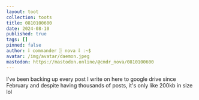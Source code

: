 ```yaml
---
layout: toot
collection: toots
title: 0810100600
date: 2024-08-10
published: true
tags: []
pinned: false
author: ⸸ commander ░ nova ⸸ :~$
avatar: /img/avatar/daemon.jpeg
mastodon: https://mastodon.online/@cmdr_nova/0810100600
---
```


I've been backing up every post I write on here to google drive since February and despite having thousands of posts, it's only like 200kb in size lol
